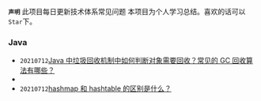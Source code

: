 **`声明`**
此项目每日更新技术体系常见问题
本项目为个人学习总结。喜欢的话可以`Star`下。

### Java

* `20210712`[Java 中垃圾回收机制中如何判断对象需要回收？常见的 GC 回收算法有哪些？](https://github.com/mlionxy/JavaMethod/tree/master/java)
* 
* `20210712`[hashmap 和 hashtable 的区别是什么？](https://github.com/mlionxy/JavaMethod/tree/master/java)